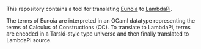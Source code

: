 This repository contains a tool for translating
  [Eunoia](https://github.com/cvc5/ethos/blob/main/user_manual.md)
to
  [LambdaPi](https://github.com/Deducteam/lambdapi).

The terms of Eunoia are interpreted in an OCaml datatype representing the terms
of Calculus of Constructions (CC). To translate to LambdaPi, terms are encoded
in a Tarski-style type universe and then finally translated to LambdaPi source.
